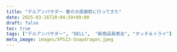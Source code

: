 ```yaml
---
title: "デルアンバサダー 春の大感謝祭に行ってきた"
date: 2025-03-16T20:04:59+09:00
draft: false
toc: true
tags: ["デルアンバサダー", "DELL",  "新商品発表会", "タッチ＆トライ"]
meta_image: images/XPS13-Snapdragon.jpeg
---
```

